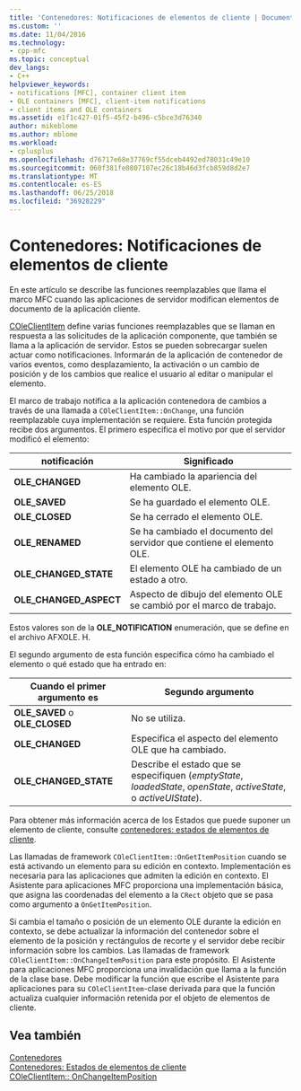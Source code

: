 ```yaml
---
title: 'Contenedores: Notificaciones de elementos de cliente | Documentos de Microsoft'
ms.custom: ''
ms.date: 11/04/2016
ms.technology:
- cpp-mfc
ms.topic: conceptual
dev_langs:
- C++
helpviewer_keywords:
- notifications [MFC], container client item
- OLE containers [MFC], client-item notifications
- client items and OLE containers
ms.assetid: e1f1c427-01f5-45f2-b496-c5bce3d76340
author: mikeblome
ms.author: mblome
ms.workload:
- cplusplus
ms.openlocfilehash: d76717e68e37769cf55dceb4492ed78031c49e10
ms.sourcegitcommit: 060f381fe0807107ec26c18b46d3fcb859d8d2e7
ms.translationtype: MT
ms.contentlocale: es-ES
ms.lasthandoff: 06/25/2018
ms.locfileid: "36928229"
---
```

# <a name="containers-client-item-notifications"></a>Contenedores: Notificaciones de elementos de cliente
En este artículo se describe las funciones reemplazables que llama el marco MFC cuando las aplicaciones de servidor modifican elementos de documento de la aplicación cliente.  
  
 [COleClientItem](../mfc/reference/coleclientitem-class.md) define varias funciones reemplazables que se llaman en respuesta a las solicitudes de la aplicación componente, que también se llama a la aplicación de servidor. Estos se pueden sobrecargar suelen actuar como notificaciones. Informarán de la aplicación de contenedor de varios eventos, como desplazamiento, la activación o un cambio de posición y de los cambios que realice el usuario al editar o manipular el elemento.  
  
 El marco de trabajo notifica a la aplicación contenedora de cambios a través de una llamada a `COleClientItem::OnChange`, una función reemplazable cuya implementación se requiere. Esta función protegida recibe dos argumentos. El primero especifica el motivo por que el servidor modificó el elemento:  
  
|notificación|Significado|  
|------------------|-------------|  
|**OLE_CHANGED**|Ha cambiado la apariencia del elemento OLE.|  
|**OLE_SAVED**|Se ha guardado el elemento OLE.|  
|**OLE_CLOSED**|Se ha cerrado el elemento OLE.|  
|**OLE_RENAMED**|Se ha cambiado el documento del servidor que contiene el elemento OLE.|  
|**OLE_CHANGED_STATE**|El elemento OLE ha cambiado de un estado a otro.|  
|**OLE_CHANGED_ASPECT**|Aspecto de dibujo del elemento OLE se cambió por el marco de trabajo.|  
  
 Estos valores son de la **OLE_NOTIFICATION** enumeración, que se define en el archivo AFXOLE. H.  
  
 El segundo argumento de esta función especifica cómo ha cambiado el elemento o qué estado que ha entrado en:  
  
|Cuando el primer argumento es|Segundo argumento|  
|----------------------------|---------------------|  
|**OLE_SAVED** o **OLE_CLOSED**|No se utiliza.|  
|**OLE_CHANGED**|Especifica el aspecto del elemento OLE que ha cambiado.|  
|**OLE_CHANGED_STATE**|Describe el estado que se especifiquen (*emptyState*, *loadedState*, *openState*, *activeState*, o  *activeUIState*).|  
  
 Para obtener más información acerca de los Estados que puede suponer un elemento de cliente, consulte [contenedores: estados de elementos de cliente](../mfc/containers-client-item-states.md).  
  
 Las llamadas de framework `COleClientItem::OnGetItemPosition` cuando se está activando un elemento para su edición en contexto. Implementación es necesaria para las aplicaciones que admiten la edición en contexto. El Asistente para aplicaciones MFC proporciona una implementación básica, que asigna las coordenadas del elemento a la `CRect` objeto que se pasa como argumento a `OnGetItemPosition`.  
  
 Si cambia el tamaño o posición de un elemento OLE durante la edición en contexto, se debe actualizar la información del contenedor sobre el elemento de la posición y rectángulos de recorte y el servidor debe recibir información sobre los cambios. Las llamadas de framework `COleClientItem::OnChangeItemPosition` para este propósito. El Asistente para aplicaciones MFC proporciona una invalidación que llama a la función de la clase base. Debe modificar la función que escribe el Asistente para aplicaciones para su `COleClientItem`-clase derivada para que la función actualiza cualquier información retenida por el objeto de elementos de cliente.  
  
## <a name="see-also"></a>Vea también  
 [Contenedores](../mfc/containers.md)   
 [Contenedores: Estados de elementos de cliente](../mfc/containers-client-item-states.md)   
 [COleClientItem:: OnChangeItemPosition](../mfc/reference/coleclientitem-class.md#onchangeitemposition)

